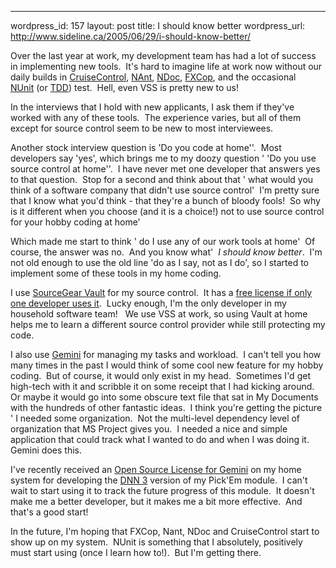 --- 
wordpress_id: 157
layout: post
title: I should know better
wordpress_url: http://www.sideline.ca/2005/06/29/i-should-know-better/

<p>Over the last year at work, my development team has had a lot of success in implementing new tools.  It's hard to imagine life at work now without our daily builds in <a href="http://cruisecontrol.sourceforge.net/">CruiseControl</a>, <a href="http://nant.sourceforge.net/">NAnt</a>, <a href="http://ndoc.sourceforge.net/">NDoc</a>, <a href="http://www.gotdotnet.com/team/fxcop/">FXCop</a>, and the occasional <a href="http://www.nunit.org/">NUnit</a> (or <a href="http://codebetter.com/blogs/darrell.norton/articles/50337.aspx">TDD</a>) test.  Hell, even VSS is pretty new to us!</p>
<p>In the interviews that I hold with new applicants, I ask them if they've worked with any of these tools.  The experience varies, but all of them except for source control seem to be new to most interviewees.</p>
<p>Another stock interview question is 'Do you code at home''.  Most developers say 'yes', which brings me to my doozy question ' 'Do you use source control at home''.  I have never met one developer that answers yes to that question.  Stop for a second and think about that ' what would you think of a software company that didn't use source control'  I'm pretty sure that I know what you'd think - that they're a bunch of bloody fools!  So why is it different when you choose (and it is a choice!) not to use source control for your hobby coding at home'</p>
<p>Which made me start to think ' do I use any of our work tools at home'  Of course, the answer was no.  And you know what'  <em>I should know better</em>.  I'm not old enough to use the old line 'do as I say, not as I do', so I started to implement some of these tools in my home coding.</p>
<p>I use <a href="http://www.sourcegear.com/vault/">SourceGear Vault</a> for my source control.  It has a <a href="http://support.sourcegear.com/viewtopic.php't=252">free license if only one developer uses it</a>.  Lucky enough, I'm the only developer in my household software team!   We use VSS at work, so using Vault at home helps me to learn a different source control provider while still protecting my code.</p>
<p>I also use <a href="http://www.countersoft.com/">Gemini</a> for managing my tasks and workload.  I can't tell you how many times in the past I would think of some cool new feature for my hobby coding.  But of course, it would only exist in my head.  Sometimes I'd get high-tech with it and scribble it on some receipt that I had kicking around.  Or maybe it would go into some obscure text file that sat in My Documents with the hundreds of other fantastic ideas.  I think you're getting the picture ' I needed some organization.  Not the multi-level dependency level of organization that MS Project gives you.  I needed a nice and simple application that could track what I wanted to do and when I was doing it.  Gemini does this.</p>
<p>I've recently received an <a href="http://www.countersoft.com/Licensing.aspx">Open Source License for Gemini</a> on my home system for developing the <a href="http://www.dotnetnuke.com/">DNN 3</a> version of my Pick'Em module.  I can't wait to start using it to track the future progress of this module.  It doesn't make me a better developer, but it makes me a bit more effective.  And that's a good start!</p>
<p>In the future, I'm hoping that FXCop, Nant, NDoc and CruiseControl start to show up on my system.  NUnit is something that I absolutely, positively must start using (once I learn how to!).  But I'm getting there.  </p>
